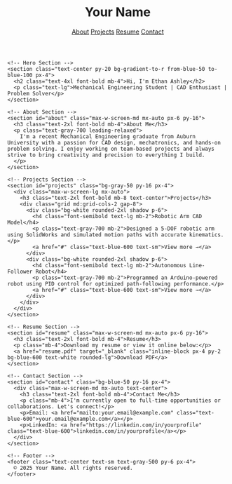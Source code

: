 <!DOCTYPE html>
<html lang="en">
  <head>
    <meta charset="UTF-8" />
    <meta name="viewport" content="width=device-width, initial-scale=1.0" />
    <title>Your Name | Mechanical Engineer</title>
    <script src="https://cdn.tailwindcss.com"></script>
    <link rel="preconnect" href="https://fonts.googleapis.com" />
    <link href="https://fonts.googleapis.com/css2?family=Inter:wght@400;700&display=swap" rel="stylesheet" />
    <style>
      body {
        font-family: 'Inter', sans-serif;
      }
    </style>
  </head>
  <body class="bg-white text-gray-800">
    <!-- Header -->
    <header class="bg-gray-100 shadow p-6 sticky top-0 z-50">
      <div class="max-w-screen-xl mx-auto flex justify-between items-center px-4">
        <h1 class="text-2xl font-bold">Your Name</h1>
        <nav class="space-x-6 text-sm">
          <a href="#about" class="hover:text-blue-600">About</a>
          <a href="#projects" class="hover:text-blue-600">Projects</a>
          <a href="#resume" class="hover:text-blue-600">Resume</a>
          <a href="#contact" class="hover:text-blue-600">Contact</a>
        </nav>
      </div>
    </header>

    <!-- Hero Section -->
    <section class="text-center py-20 bg-gradient-to-r from-blue-50 to-blue-100 px-4">
      <h2 class="text-4xl font-bold mb-4">Hi, I'm Ethan Ashley</h2>
      <p class="text-lg">Mechanical Engineering Student | CAD Enthusiast | Problem Solver</p>
    </section>

    <!-- About Section -->
    <section id="about" class="max-w-screen-md mx-auto px-6 py-16">
      <h3 class="text-2xl font-bold mb-4">About Me</h3>
      <p class="text-gray-700 leading-relaxed">
        I'm a recent Mechanical Engineering graduate from Auburn University with a passion for CAD design, mechatronics, and hands-on problem solving. I enjoy working on team-based projects and always strive to bring creativity and precision to everything I build.
      </p>
    </section>

    <!-- Projects Section -->
    <section id="projects" class="bg-gray-50 py-16 px-4">
      <div class="max-w-screen-lg mx-auto">
        <h3 class="text-2xl font-bold mb-8 text-center">Projects</h3>
        <div class="grid md:grid-cols-2 gap-8">
          <div class="bg-white rounded-2xl shadow p-6">
            <h4 class="font-semibold text-lg mb-2">Robotic Arm CAD Model</h4>
            <p class="text-gray-700 mb-2">Designed a 5-DOF robotic arm using SolidWorks and simulated motion paths with accurate kinematics.</p>
            <a href="#" class="text-blue-600 text-sm">View more →</a>
          </div>
          <div class="bg-white rounded-2xl shadow p-6">
            <h4 class="font-semibold text-lg mb-2">Autonomous Line-Follower Robot</h4>
            <p class="text-gray-700 mb-2">Programmed an Arduino-powered robot using PID control for optimized path-following performance.</p>
            <a href="#" class="text-blue-600 text-sm">View more →</a>
          </div>
        </div>
      </div>
    </section>

    <!-- Resume Section -->
    <section id="resume" class="max-w-screen-md mx-auto px-6 py-16">
      <h3 class="text-2xl font-bold mb-4">Resume</h3>
      <p class="mb-4">Download my resume or view it online below:</p>
      <a href="resume.pdf" target="_blank" class="inline-block px-4 py-2 bg-blue-600 text-white rounded-lg">Download PDF</a>
    </section>

    <!-- Contact Section -->
    <section id="contact" class="bg-blue-50 py-16 px-4">
      <div class="max-w-screen-md mx-auto text-center">
        <h3 class="text-2xl font-bold mb-4">Contact Me</h3>
        <p class="mb-4">I'm currently open to full-time opportunities or collaborations. Let's connect!</p>
        <p>Email: <a href="mailto:your.email@example.com" class="text-blue-600">your.email@example.com</a></p>
        <p>LinkedIn: <a href="https://linkedin.com/in/yourprofile" class="text-blue-600">linkedin.com/in/yourprofile</a></p>
      </div>
    </section>

    <!-- Footer -->
    <footer class="text-center text-sm text-gray-500 py-6 px-4">
      © 2025 Your Name. All rights reserved.
    </footer>
  </body>
</html>
